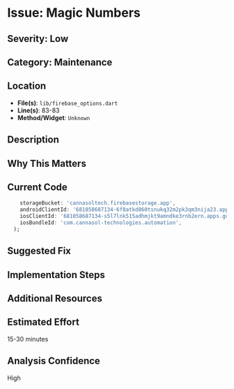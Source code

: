 # Issue: Magic Numbers

## Severity: Low

## Category: Maintenance

## Location
- **File(s)**: `lib/firebase_options.dart`
- **Line(s)**: 83-83
- **Method/Widget**: `Unknown`

## Description


## Why This Matters


## Current Code
```dart
    storageBucket: 'cannasoltech.firebasestorage.app',
    androidClientId: '681058687134-6f8atkd860tsnukq32m2pk3qm3nija23.apps.googleusercontent.com',
    iosClientId: '681058687134-s5l7lnk515adhmjkt9amndke3rnb2ern.apps.googleusercontent.com',
    iosBundleId: 'com.cannasol-technologies.automation',
  );

```

## Suggested Fix


## Implementation Steps


## Additional Resources


## Estimated Effort
15-30 minutes

## Analysis Confidence
High
